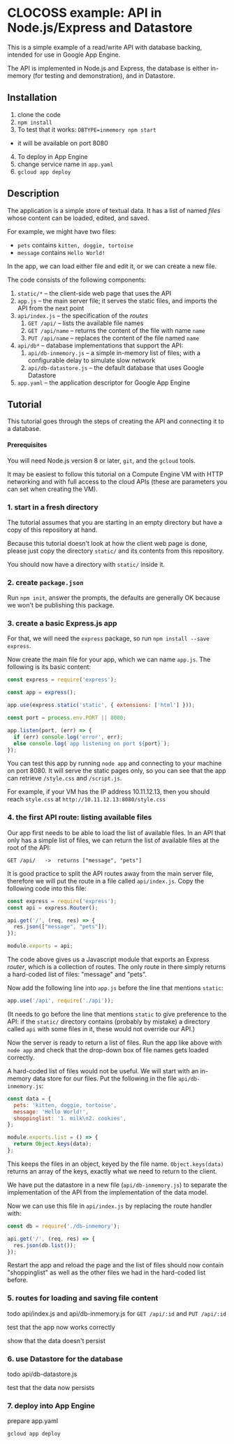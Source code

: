 # CLOCOSS example: API in Node.js/Express and Datastore

This is a simple example of a read/write API with database backing, intended for use in Google App Engine.

The API is implemented in Node.js and Express, the database is either in-memory (for testing and demonstration), and in Datastore.

## Installation

1. clone the code
2. `npm install`
3. To test that it works: `DBTYPE=inmemory npm start`
  * it will be available on port 8080
4. To deploy in App Engine
  1. change service name in `app.yaml`
  2. `gcloud app deploy`

## Description

The application is a simple store of textual data. It has a list of named _files_ whose content can be loaded, edited, and saved.

For example, we might have two files:
 * `pets` contains `kitten, doggie, tortoise`
 * `message` contains `Hello World!`

In the app, we can load either file and edit it, or we can create a new file.

The code consists of the following components:

1. `static/*` – the client-side web page that uses the API
2. `app.js` – the main server file; it serves the static files, and imports the API from the next point
3. `api/index.js` – the specification of the _routes_
   1. `GET /api/` – lists the available file names
   2. `GET /api/name` – returns the content of the file with name `name`
   3. `PUT /api/name` – replaces the content of the file named `name`
4. `api/db*` – database implementations that support the API:
   1. `api/db-inmemory.js` – a simple in-memory list of files; with a configurable delay to simulate slow network
   2. `api/db-datastore.js` – the default database that uses Google Datastore
5. `app.yaml` – the application descriptor for Google App Engine

## Tutorial

This tutorial goes through the steps of creating the API and connecting it to a database.

#### Prerequisites

You will need Node.js version 8 or later, `git`, and the `gcloud` tools.

It may be easiest to follow this tutorial on a Compute Engine VM with HTTP networking and with full access to the cloud APIs (these are parameters you can set when creating the VM).

### 1. start in a fresh directory

The tutorial assumes that you are starting in an empty directory but have a copy of this repository at hand.

Because this tutorial doesn't look at how the client web page is done, please just copy the directory `static/` and its contents from this repository.

You should now have a directory with `static/` inside it.

### 2. create `package.json`

Run `npm init`, answer the prompts, the defaults are generally OK because we won't be publishing this package.


### 3. create a basic Express.js app

For that, we will need the `express` package, so run `npm install --save express`.

Now create the main file for your app, which we can name `app.js`. The following is its basic content:

```javascript
const express = require('express');

const app = express();

app.use(express.static('static', { extensions: ['html'] }));

const port = process.env.PORT || 8080;

app.listen(port, (err) => {
  if (err) console.log('error', err);
  else console.log(`app listening on port ${port}`);
});
```

You can test this app by running `node app` and connecting to your machine on port 8080. It will serve the static pages only, so you can see that the app can retrieve `/style.css` and `/script.js`.

For example, if your VM has the IP address 10.11.12.13, then you should reach `style.css` at `http://10.11.12.13:8080/style.css`

### 4. the first API route: listing available files

Our app first needs to be able to load the list of available files. In an API that only has a simple list of files, we can return the list of available files at the root of the API:

`GET /api/   ->  returns ["message", "pets"]`

It is good practice to split the API routes away from the main server file, therefore we will put the route in a file called `api/index.js`. Copy the following code into this file:

```javascript
const express = require('express');
const api = express.Router();

api.get('/', (req, res) => {
  res.json(["message", "pets"]);
});

module.exports = api;
```

The code above gives us a Javascript module that exports an Express _router_, which is a collection of routes. The only route in there simply returns a hard-coded list of files: "message" and "pets".

Now add the following line into `app.js` before the line that mentions `static`:

```javascript
app.use('/api', require('./api'));
```

(It needs to go before the line that mentions `static` to give preference to the API: if the `static/` directory contains (probably by mistake) a directory called `api` with some files in it, these would not override our API.)

Now the server is ready to return a list of files. Run the app like above with `node app` and check that the drop-down box of file names gets loaded correctly.

A hard-coded list of files would not be useful. We will start with an in-memory data store for our files. Put the following in the file `api/db-inmemory.js`:

```javascript
const data = {
  pets: 'kitten, doggie, tortoise',
  message: 'Hello World!',
  shoppinglist: '1. milk\n2. cookies',
};

module.exports.list = () => {
  return Object.keys(data);
};
```

This keeps the files in an object, keyed by the file name. `Object.keys(data)` returns an array of the keys, exactly what we need to return to the client.

We have put the datastore in a new file (`api/db-inmemory.js`) to separate the implementation of the API from the implementation of the data model.

Now we can use this file in `api/index.js` by replacing the route handler with:

```javascript
const db = require('./db-inmemory');

api.get('/', (req, res) => {
  res.json(db.list());
});
```

Restart the app and reload the page and the list of files should now contain "shoppinglist" as well as the other files we had in the hard-coded list before.

### 5. routes for loading and saving file content

todo api/index.js and api/db-inmemory.js for `GET /api/:id` and `PUT /api/:id`

test that the app now works correctly

show that the data doesn't persist

### 6. use Datastore for the database

todo api/db-datastore.js

test that the data now persists

### 7. deploy into App Engine

prepare app.yaml

`gcloud app deploy`
